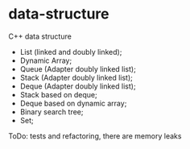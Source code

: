 # data-structure
С++ data structure

- List (linked and doubly linked);
- Dynamic Array;
- Queue (Adapter doubly linked list);
- Stack (Adapter doubly linked list);
- Deque (Adapter doubly linked list);
- Stack based on deque;
- Deque based on dynamic array;
- Binary search tree;
- Set;

ToDo: tests and refactoring, there are memory leaks
